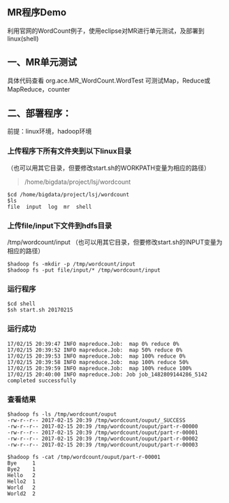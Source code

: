 ## MR程序Demo

利用官网的WordCount例子，使用eclipse对MR进行单元测试，及部署到linux(shell)

## 一、MR单元测试
 
  具体代码查看 org.ace.MR_WordCount.WordTest
  可测试Map，Reduce或MapReduce，counter

## 二、部署程序：
前提：linux环境，hadoop环境
### 上传程序下所有文件夹到以下linux目录
（也可以用其它目录，但要修改start.sh的WORKPATH变量为相应的路径）
>/home/bigdata/project/lsj/wordcount

```
$cd /home/bigdata/project/lsj/wordcount
$ls
file  input  log  mr  shell
```

### 上传file/input下文件到hdfs目录
 /tmp/wordcount/input
（也可以用其它目录，但要修改start.sh的INPUT变量为相应的路径）

```
$hadoop fs -mkdir -p /tmp/wordcount/input
$hadoop fs -put file/input/* /tmp/wordcount/input
```

### 运行程序

```
$cd shell
$sh start.sh 20170215
```

### 运行成功

```
17/02/15 20:39:47 INFO mapreduce.Job:  map 0% reduce 0%
17/02/15 20:39:52 INFO mapreduce.Job:  map 50% reduce 0%
17/02/15 20:39:53 INFO mapreduce.Job:  map 100% reduce 0%
17/02/15 20:39:58 INFO mapreduce.Job:  map 100% reduce 50%
17/02/15 20:39:59 INFO mapreduce.Job:  map 100% reduce 100%
17/02/15 20:40:00 INFO mapreduce.Job: Job job_1482809144286_5142 completed successfully
```

### 查看结果

```
$hadoop fs -ls /tmp/wordcount/ouput
-rw-r--r-- 2017-02-15 20:39 /tmp/wordcount/ouput/_SUCCESS
-rw-r--r-- 2017-02-15 20:39 /tmp/wordcount/ouput/part-r-00000
-rw-r--r-- 2017-02-15 20:39 /tmp/wordcount/ouput/part-r-00001
-rw-r--r-- 2017-02-15 20:39 /tmp/wordcount/ouput/part-r-00002
-rw-r--r-- 2017-02-15 20:39 /tmp/wordcount/ouput/part-r-00003
```

```
$hadoop fs -cat /tmp/wordcount/ouput/part-r-00001
Bye     1
Bye2    1
Hello   2
Hello2  1
World   2
World2  2
```

